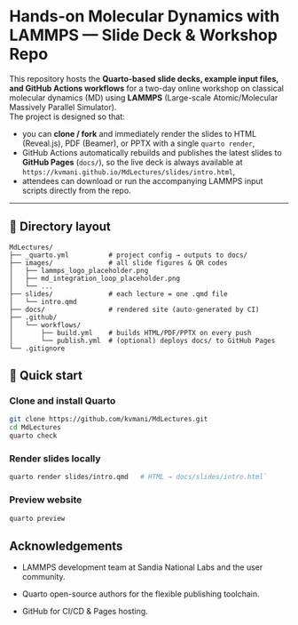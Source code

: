# Hands-on Molecular Dynamics with LAMMPS — Slide Deck & Workshop Repo

This repository hosts the **Quarto-based slide decks, example input files, and GitHub Actions workflows** for a two-day online workshop on classical molecular dynamics (MD) using **LAMMPS** (Large-scale Atomic/Molecular Massively Parallel Simulator).  
The project is designed so that:

* you can **clone / fork** and immediately render the slides to HTML (Reveal.js), PDF (Beamer), or PPTX with a single `quarto render`,  
* GitHub Actions automatically rebuilds and publishes the latest slides to **GitHub Pages** (`docs/`), so the live deck is always available at  
  `https://kvmani.github.io/MdLectures/slides/intro.html`,  
* attendees can download or run the accompanying LAMMPS input scripts directly from the repo.

---

## 📂 Directory layout

```text
MdLectures/
├── _quarto.yml          # project config → outputs to docs/
├── images/              # all slide figures & QR codes
│   ├── lammps_logo_placeholder.png
│   ├── md_integration_loop_placeholder.png
│   └── ...
├── slides/              # each lecture = one .qmd file
│   └── intro.qmd
├── docs/                # rendered site (auto-generated by CI)
├── .github/
│   └── workflows/
│       ├── build.yml    # builds HTML/PDF/PPTX on every push
│       └── publish.yml  # (optional) deploys docs/ to GitHub Pages
└── .gitignore

```

## 🚀 Quick start

### Clone and install Quarto
```bash
git clone https://github.com/kvmani/MdLectures.git
cd MdLectures
quarto check
```

### Render slides locally
```bash
quarto render slides/intro.qmd   # HTML → docs/slides/intro.html`

```

### Preview website
```bash 
quarto preview
```

## Acknowledgements

* LAMMPS development team at Sandia National Labs and the user community.

* Quarto open-source authors for the flexible publishing toolchain.

* GitHub for CI/CD & Pages hosting.